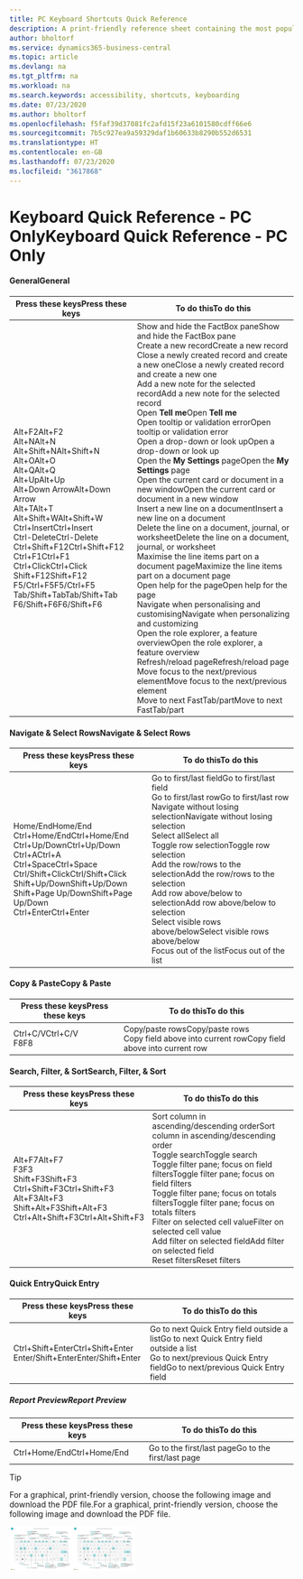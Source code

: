 ```yaml
---
title: PC Keyboard Shortcuts Quick Reference
description: A print-friendly reference sheet containing the most popular keyboard shortcuts for PC users.
author: bholtorf
ms.service: dynamics365-business-central
ms.topic: article
ms.devlang: na
ms.tgt_pltfrm: na
ms.workload: na
ms.search.keywords: accessibility, shortcuts, keyboarding
ms.date: 07/23/2020
ms.author: bholtorf
ms.openlocfilehash: f5faf39d37081fc2afd15f23a6101580cdff66e6
ms.sourcegitcommit: 7b5c927ea9a59329daf1b60633b8290b552d6531
ms.translationtype: HT
ms.contentlocale: en-GB
ms.lasthandoff: 07/23/2020
ms.locfileid: "3617868"
---
```

# <a name="keyboard-quick-reference---pc-only"></a><span data-ttu-id="1570e-103">Keyboard Quick Reference - PC Only</span><span class="sxs-lookup"><span data-stu-id="1570e-103">Keyboard Quick Reference - PC Only</span></span>

#### <a name="general"></a><span data-ttu-id="1570e-104">General</span><span class="sxs-lookup"><span data-stu-id="1570e-104">General</span></span>

|<span data-ttu-id="1570e-105">Press these keys</span><span class="sxs-lookup"><span data-stu-id="1570e-105">Press these keys</span></span>|<span data-ttu-id="1570e-106">To do this</span><span class="sxs-lookup"><span data-stu-id="1570e-106">To do this</span></span>|  
|-|-|
|<span data-ttu-id="1570e-107">Alt+F2</span><span class="sxs-lookup"><span data-stu-id="1570e-107">Alt+F2</span></span><br /><span data-ttu-id="1570e-108">Alt+N</span><span class="sxs-lookup"><span data-stu-id="1570e-108">Alt+N</span></span><br /><span data-ttu-id="1570e-109">Alt+Shift+N</span><span class="sxs-lookup"><span data-stu-id="1570e-109">Alt+Shift+N</span></span><br /><span data-ttu-id="1570e-110">Alt+O</span><span class="sxs-lookup"><span data-stu-id="1570e-110">Alt+O</span></span><br /><span data-ttu-id="1570e-111">Alt+Q</span><span class="sxs-lookup"><span data-stu-id="1570e-111">Alt+Q</span></span><br /><span data-ttu-id="1570e-112">Alt+Up</span><span class="sxs-lookup"><span data-stu-id="1570e-112">Alt+Up</span></span><br /><span data-ttu-id="1570e-113">Alt+Down Arrow</span><span class="sxs-lookup"><span data-stu-id="1570e-113">Alt+Down Arrow</span></span><br /><span data-ttu-id="1570e-114">Alt+T</span><span class="sxs-lookup"><span data-stu-id="1570e-114">Alt+T</span></span><br /><span data-ttu-id="1570e-115">Alt+Shift+W</span><span class="sxs-lookup"><span data-stu-id="1570e-115">Alt+Shift+W</span></span><br /><span data-ttu-id="1570e-116">Ctrl+Insert</span><span class="sxs-lookup"><span data-stu-id="1570e-116">Ctrl+Insert</span></span><br /><span data-ttu-id="1570e-117">Ctrl-Delete</span><span class="sxs-lookup"><span data-stu-id="1570e-117">Ctrl-Delete</span></span><br /><span data-ttu-id="1570e-118">Ctrl+Shift+F12</span><span class="sxs-lookup"><span data-stu-id="1570e-118">Ctrl+Shift+F12</span></span><br /><span data-ttu-id="1570e-119">Ctrl+F1</span><span class="sxs-lookup"><span data-stu-id="1570e-119">Ctrl+F1</span></span><br /><span data-ttu-id="1570e-120">Ctrl+Click</span><span class="sxs-lookup"><span data-stu-id="1570e-120">Ctrl+Click</span></span><br /><span data-ttu-id="1570e-121">Shift+F12</span><span class="sxs-lookup"><span data-stu-id="1570e-121">Shift+F12</span></span><br /><span data-ttu-id="1570e-122">F5/Ctrl+F5</span><span class="sxs-lookup"><span data-stu-id="1570e-122">F5/Ctrl+F5</span></span><br /><span data-ttu-id="1570e-123">Tab/Shift+Tab</span><span class="sxs-lookup"><span data-stu-id="1570e-123">Tab/Shift+Tab</span></span><br /><span data-ttu-id="1570e-124">F6/Shift+F6</span><span class="sxs-lookup"><span data-stu-id="1570e-124">F6/Shift+F6</span></span><br />|<span data-ttu-id="1570e-125">Show and hide the FactBox pane</span><span class="sxs-lookup"><span data-stu-id="1570e-125">Show and hide the FactBox pane</span></span><br /><span data-ttu-id="1570e-126">Create a new record</span><span class="sxs-lookup"><span data-stu-id="1570e-126">Create a new record</span></span><br /><span data-ttu-id="1570e-127">Close a newly created record and create a new one</span><span class="sxs-lookup"><span data-stu-id="1570e-127">Close a newly created record and create a new one</span></span><br /><span data-ttu-id="1570e-128">Add a new note for the selected record</span><span class="sxs-lookup"><span data-stu-id="1570e-128">Add a new note for the selected record</span></span><br /><span data-ttu-id="1570e-129">Open **Tell me**</span><span class="sxs-lookup"><span data-stu-id="1570e-129">Open **Tell me**</span></span><br /><span data-ttu-id="1570e-130">Open tooltip or validation error</span><span class="sxs-lookup"><span data-stu-id="1570e-130">Open tooltip or validation error</span></span><br /><span data-ttu-id="1570e-131">Open a drop-down or look up</span><span class="sxs-lookup"><span data-stu-id="1570e-131">Open a drop-down or look up</span></span><br /><span data-ttu-id="1570e-132">Open the **My Settings** page</span><span class="sxs-lookup"><span data-stu-id="1570e-132">Open the **My Settings** page</span></span><br /><span data-ttu-id="1570e-133">Open the current card or document in a new window</span><span class="sxs-lookup"><span data-stu-id="1570e-133">Open the current card or document in a new window</span></span><br /><span data-ttu-id="1570e-134">Insert a new line on a document</span><span class="sxs-lookup"><span data-stu-id="1570e-134">Insert a new line on a document</span></span><br /><span data-ttu-id="1570e-135">Delete the line on a document, journal, or worksheet</span><span class="sxs-lookup"><span data-stu-id="1570e-135">Delete the line on a document, journal, or worksheet</span></span><br /><span data-ttu-id="1570e-136">Maximise the line items part on a document page</span><span class="sxs-lookup"><span data-stu-id="1570e-136">Maximize the line items part on a document page</span></span><br /><span data-ttu-id="1570e-137">Open help for the page</span><span class="sxs-lookup"><span data-stu-id="1570e-137">Open help for the page</span></span><br /><span data-ttu-id="1570e-138">Navigate when personalising and customising</span><span class="sxs-lookup"><span data-stu-id="1570e-138">Navigate when personalizing and customizing</span></span><br /><span data-ttu-id="1570e-139">Open the role explorer, a feature overview</span><span class="sxs-lookup"><span data-stu-id="1570e-139">Open the role explorer, a feature overview</span></span><br /><span data-ttu-id="1570e-140">Refresh/reload page</span><span class="sxs-lookup"><span data-stu-id="1570e-140">Refresh/reload page</span></span><br /><span data-ttu-id="1570e-141">Move focus to the next/previous element</span><span class="sxs-lookup"><span data-stu-id="1570e-141">Move focus to the next/previous element</span></span><br /><span data-ttu-id="1570e-142">Move to next FastTab/part</span><span class="sxs-lookup"><span data-stu-id="1570e-142">Move to next FastTab/part</span></span>|

#### <a name="navigate--select-rows"></a><span data-ttu-id="1570e-143">Navigate & Select Rows</span><span class="sxs-lookup"><span data-stu-id="1570e-143">Navigate & Select Rows</span></span>

|<span data-ttu-id="1570e-144">Press these keys</span><span class="sxs-lookup"><span data-stu-id="1570e-144">Press these keys</span></span>|<span data-ttu-id="1570e-145">To do this</span><span class="sxs-lookup"><span data-stu-id="1570e-145">To do this</span></span>|
|-|-|
|<span data-ttu-id="1570e-146">Home/End</span><span class="sxs-lookup"><span data-stu-id="1570e-146">Home/End</span></span><br /><span data-ttu-id="1570e-147">Ctrl+Home/End</span><span class="sxs-lookup"><span data-stu-id="1570e-147">Ctrl+Home/End</span></span> <br /><span data-ttu-id="1570e-148">Ctrl+Up/Down</span><span class="sxs-lookup"><span data-stu-id="1570e-148">Ctrl+Up/Down</span></span><br /><span data-ttu-id="1570e-149">Ctrl+A</span><span class="sxs-lookup"><span data-stu-id="1570e-149">Ctrl+A</span></span> <br /><span data-ttu-id="1570e-150">Ctrl+Space</span><span class="sxs-lookup"><span data-stu-id="1570e-150">Ctrl+Space</span></span><br /><span data-ttu-id="1570e-151">Ctrl/Shift+Click</span><span class="sxs-lookup"><span data-stu-id="1570e-151">Ctrl/Shift+Click</span></span><br /><span data-ttu-id="1570e-152">Shift+Up/Down</span><span class="sxs-lookup"><span data-stu-id="1570e-152">Shift+Up/Down</span></span><br /><span data-ttu-id="1570e-153">Shift+Page Up/Down</span><span class="sxs-lookup"><span data-stu-id="1570e-153">Shift+Page Up/Down</span></span><br /><span data-ttu-id="1570e-154">Ctrl+Enter</span><span class="sxs-lookup"><span data-stu-id="1570e-154">Ctrl+Enter</span></span>|<span data-ttu-id="1570e-155">Go to first/last field</span><span class="sxs-lookup"><span data-stu-id="1570e-155">Go to first/last field</span></span><br /><span data-ttu-id="1570e-156">Go to first/last row</span><span class="sxs-lookup"><span data-stu-id="1570e-156">Go to first/last row</span></span><br /><span data-ttu-id="1570e-157">Navigate without losing selection</span><span class="sxs-lookup"><span data-stu-id="1570e-157">Navigate without losing selection</span></span><br /><span data-ttu-id="1570e-158">Select all</span><span class="sxs-lookup"><span data-stu-id="1570e-158">Select all</span></span><br /><span data-ttu-id="1570e-159">Toggle row selection</span><span class="sxs-lookup"><span data-stu-id="1570e-159">Toggle row selection</span></span><br /> <span data-ttu-id="1570e-160">Add the row/rows to the selection</span><span class="sxs-lookup"><span data-stu-id="1570e-160">Add the row/rows to the selection</span></span><br /><span data-ttu-id="1570e-161">Add row above/below to selection</span><span class="sxs-lookup"><span data-stu-id="1570e-161">Add row above/below to selection</span></span><br /><span data-ttu-id="1570e-162">Select visible rows above/below</span><span class="sxs-lookup"><span data-stu-id="1570e-162">Select visible rows above/below</span></span> <br /><span data-ttu-id="1570e-163">Focus out of the list</span><span class="sxs-lookup"><span data-stu-id="1570e-163">Focus out of the list</span></span>|

#### <a name="copy--paste"></a><span data-ttu-id="1570e-164">Copy & Paste</span><span class="sxs-lookup"><span data-stu-id="1570e-164">Copy & Paste</span></span>

|<span data-ttu-id="1570e-165">Press these keys</span><span class="sxs-lookup"><span data-stu-id="1570e-165">Press these keys</span></span>|<span data-ttu-id="1570e-166">To do this</span><span class="sxs-lookup"><span data-stu-id="1570e-166">To do this</span></span>|
|-|-|
|<span data-ttu-id="1570e-167">Ctrl+C/V</span><span class="sxs-lookup"><span data-stu-id="1570e-167">Ctrl+C/V</span></span><br /><span data-ttu-id="1570e-168">F8</span><span class="sxs-lookup"><span data-stu-id="1570e-168">F8</span></span>|<span data-ttu-id="1570e-169">Copy/paste rows</span><span class="sxs-lookup"><span data-stu-id="1570e-169">Copy/paste rows</span></span><br /><span data-ttu-id="1570e-170">Copy field above into current row</span><span class="sxs-lookup"><span data-stu-id="1570e-170">Copy field above into current row</span></span>|

#### <a name="search-filter--sort"></a><span data-ttu-id="1570e-171">Search, Filter, & Sort</span><span class="sxs-lookup"><span data-stu-id="1570e-171">Search, Filter, & Sort</span></span>

|<span data-ttu-id="1570e-172">Press these keys</span><span class="sxs-lookup"><span data-stu-id="1570e-172">Press these keys</span></span>|<span data-ttu-id="1570e-173">To do this</span><span class="sxs-lookup"><span data-stu-id="1570e-173">To do this</span></span>|
|-|-|
|<span data-ttu-id="1570e-174">Alt+F7</span><span class="sxs-lookup"><span data-stu-id="1570e-174">Alt+F7</span></span><br /><span data-ttu-id="1570e-175">F3</span><span class="sxs-lookup"><span data-stu-id="1570e-175">F3</span></span><br /><span data-ttu-id="1570e-176">Shift+F3</span><span class="sxs-lookup"><span data-stu-id="1570e-176">Shift+F3</span></span><br /><span data-ttu-id="1570e-177">Ctrl+Shift+F3</span><span class="sxs-lookup"><span data-stu-id="1570e-177">Ctrl+Shift+F3</span></span><br /><span data-ttu-id="1570e-178">Alt+F3</span><span class="sxs-lookup"><span data-stu-id="1570e-178">Alt+F3</span></span><br /><span data-ttu-id="1570e-179">Shift+Alt+F3</span><span class="sxs-lookup"><span data-stu-id="1570e-179">Shift+Alt+F3</span></span><br /><span data-ttu-id="1570e-180">Ctrl+Alt+Shift+F3</span><span class="sxs-lookup"><span data-stu-id="1570e-180">Ctrl+Alt+Shift+F3</span></span>|<span data-ttu-id="1570e-181">Sort column in ascending/descending order</span><span class="sxs-lookup"><span data-stu-id="1570e-181">Sort column in ascending/descending order</span></span><br /><span data-ttu-id="1570e-182">Toggle search</span><span class="sxs-lookup"><span data-stu-id="1570e-182">Toggle search</span></span><br /><span data-ttu-id="1570e-183">Toggle filter pane; focus on field filters</span><span class="sxs-lookup"><span data-stu-id="1570e-183">Toggle filter pane; focus on field filters</span></span><br /><span data-ttu-id="1570e-184">Toggle filter pane; focus on totals filters</span><span class="sxs-lookup"><span data-stu-id="1570e-184">Toggle filter pane; focus on totals filters</span></span><br /><span data-ttu-id="1570e-185">Filter on selected cell value</span><span class="sxs-lookup"><span data-stu-id="1570e-185">Filter on selected cell value</span></span><br /><span data-ttu-id="1570e-186">Add filter on selected field</span><span class="sxs-lookup"><span data-stu-id="1570e-186">Add filter on selected field</span></span><br /><span data-ttu-id="1570e-187">Reset filters</span><span class="sxs-lookup"><span data-stu-id="1570e-187">Reset filters</span></span>|

#### <a name="quick-entry"></a><span data-ttu-id="1570e-188">Quick Entry</span><span class="sxs-lookup"><span data-stu-id="1570e-188">Quick Entry</span></span>

|<span data-ttu-id="1570e-189">Press these keys</span><span class="sxs-lookup"><span data-stu-id="1570e-189">Press these keys</span></span>|<span data-ttu-id="1570e-190">To do this</span><span class="sxs-lookup"><span data-stu-id="1570e-190">To do this</span></span>|
|-|-|
|<span data-ttu-id="1570e-191">Ctrl+Shift+Enter</span><span class="sxs-lookup"><span data-stu-id="1570e-191">Ctrl+Shift+Enter</span></span><br /><span data-ttu-id="1570e-192">Enter/Shift+Enter</span><span class="sxs-lookup"><span data-stu-id="1570e-192">Enter/Shift+Enter</span></span>|<span data-ttu-id="1570e-193">Go to next Quick Entry field outside a list</span><span class="sxs-lookup"><span data-stu-id="1570e-193">Go to next Quick Entry field outside a list</span></span><br /><span data-ttu-id="1570e-194">Go to next/previous Quick Entry field</span><span class="sxs-lookup"><span data-stu-id="1570e-194">Go to next/previous Quick Entry field</span></span>|

##### <a name="report-preview"></a><span data-ttu-id="1570e-195">Report Preview</span><span class="sxs-lookup"><span data-stu-id="1570e-195">Report Preview</span></span>

|<span data-ttu-id="1570e-196">Press these keys</span><span class="sxs-lookup"><span data-stu-id="1570e-196">Press these keys</span></span>|<span data-ttu-id="1570e-197">To do this</span><span class="sxs-lookup"><span data-stu-id="1570e-197">To do this</span></span>|
|-|-|
|<span data-ttu-id="1570e-198">Ctrl+Home/End</span><span class="sxs-lookup"><span data-stu-id="1570e-198">Ctrl+Home/End</span></span>|<span data-ttu-id="1570e-199">Go to the first/last page</span><span class="sxs-lookup"><span data-stu-id="1570e-199">Go to the first/last page</span></span>|

> [!TIP]
> <span data-ttu-id="1570e-200">For a graphical, print-friendly version, choose the following image and download the PDF file.</span><span class="sxs-lookup"><span data-stu-id="1570e-200">For a graphical, print-friendly version, choose the following image and download the PDF file.</span></span>
>
> <span data-ttu-id="1570e-201">[![Icon that opens a PDF](media/keyboard_shortcut_inline.png)](media/keyboard_shortcuts.pdf)</span><span class="sxs-lookup"><span data-stu-id="1570e-201">[![Icon that opens a PDF](media/keyboard_shortcut_inline.png)](media/keyboard_shortcuts.pdf)</span></span>

